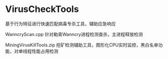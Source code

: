 # VirusCheckTools
基于行为特征进行快速匹配病毒专杀工具，辅助应急响应

WanncryScan.cpp 针对勒索Wanncry进程检测查杀，主进程释放检测

MiningVirusKillTools.zip 挖矿检测辅助工具，图形化CPU实时监控，黑白名单功能，对单线程性能占用检测

 
